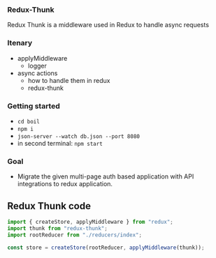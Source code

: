 ### Redux-Thunk

Redux Thunk is a middleware used in Redux to handle async requests

### Itenary

- applyMiddleware
  - logger
- async actions
  - how to handle them in redux
  - redux-thunk

### Getting started

- `cd boil`
- `npm i `
- `json-server --watch db.json --port 8080`
- in second terminal: `npm start`

### Goal

- Migrate the given multi-page auth based application with API integrations to redux application.

## Redux Thunk code

```js
import { createStore, applyMiddleware } from "redux";
import thunk from "redux-thunk";
import rootReducer from "./reducers/index";

const store = createStore(rootReducer, applyMiddleware(thunk));
```

